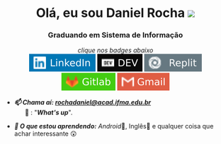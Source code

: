 <h1 align="center">Olá, eu sou Daniel Rocha <img src="https://raw.githubusercontent.com/dannRocha/dannRocha/master/assets/img/hi.gif" width=40></h1>
<h3 align="center">Graduando em Sistema de Informação</h3>

<p align="center">
  <i>clique nos badges abaixo</i>
  <br/>
  <a href="https://www.linkedin.com/in/dann-rocha/" target="_blank"><img src="https://github.com/dannRocha/dannRocha/blob/master/assets/img/linkedin.svg" alt="LinkedIn"></a>
  <a href="https://dev.to/dannRocha" target="_blank"><img src="https://github.com/dannRocha/dannRocha/blob/master/assets/img/dev.svg" alt="DEV.to"></a>
  <a href="https://replit.com/@dannRocha/" target="_blank"><img src="https://github.com/dannRocha/dannRocha/blob/master/assets/img/replit.svg" alt="Replit"></a>
  <a href="https://gitlab.com/dannRocha" target="_blank"><img src="https://github.com/dannRocha/dannRocha/blob/master/assets/img/gitlab.svg" alt="Gitlab"/></a>
  <a href="mailto:rochadaniel@acad.ifma.edu.br"><img src="https://github.com/dannRocha/dannRocha/blob/master/assets/img/gmail.svg" alt="Gmail"/></a>
  <!-- <a href="#"><img src="https://komarev.com/ghpvc/?username=dannRocha&style=flat-square&label=Views&color=blueviolet"/></a> -->
</p>

- ***:mailbox: Chama aí: rochadaniel@acad.ifma.edu.br***<br/>
&nbsp;&nbsp;&nbsp;&nbsp;&nbsp; :email: : "***What's up***".

- ***:seedling: O que estou aprendendo:*** *Android*:iphone:, Inglês:tongue: e qualquer coisa que achar interessante :astonished: <br/>
<!--
&nbsp;&nbsp;&nbsp;&nbsp;&nbsp;As vezes gosto de ***"tentar"*** clonar alguns games 2D.


- ***:seedling: O que estou aprendendo:*** *Java*:coffee:, *SQL*:file_folder:, *Web*:earth_americas: e Inglês:tongue:<br/>
&nbsp;&nbsp;&nbsp;&nbsp;&nbsp;As vezes gosto de ***"tentar"*** clonar alguns games 2D.


- ***:massage: Hobbies:*** *Música*:guitar:, *Ler*:book:<br/>
&nbsp;&nbsp;&nbsp;&nbsp;&nbsp;E também gosto de séries do hemisfério oriental:japanese_ogre:.
-->

<!--
<div>
<img alt="DannRocha's github stats" src="https://github-readme-stats.vercel.app/api?username=dannrocha&theme=light&include_all_commits=true&count_private=true&show_icons=true&title_color=6e40c9&icon_color=6e40c9" height="160em" />

 <img alt="Top Langs" src="https://github-readme-stats.vercel.app/api/top-langs/?username=dannrocha&theme=light&layout=compact&show_icons=true&title_color=6e40c9&icon_color=6e40c9)](https://github.com/anuraghazra/github-readme-stats" height="160em" />
</div>

-->
<!-- ![Anurag's github stats](https://github-readme-stats.vercel.app/api?username=dannrocha&theme=light&count_private=true&show_icons=true&title_color=6e40c9&icon_color=6e40c9&line_height=20) -->
<!-- [![Top Langs](https://github-readme-stats.vercel.app/api/top-langs/?username=dannrocha&theme=light&layout=compact&show_icons=true&title_color=6e40c9&icon_color=6e40c9)](https://github.com/anuraghazra/github-readme-stats) -->

<!--

## :computer: Linguagens e ferramentas

<p>
  <img src="https://github.com/dannRocha/dannRocha/blob/master/assets/img/java.svg" alt="Java" />
  <img src="https://github.com/dannRocha/dannRocha/blob/master/assets/img/nodejs.svg" alt="Node.js" />
  <img src="https://github.com/dannRocha/dannRocha/blob/master/assets/img/javascript.svg" alt="JavaScript" />
  <img src="https://github.com/dannRocha/dannRocha/blob/master/assets/img/sql.svg" alt="SQL" />
  <img src="https://github.com/dannRocha/dannRocha/blob/master/assets/img/react.svg" alt="React" />
  <img src="https://github.com/dannRocha/dannRocha/blob/master/assets/img/git.svg" alt="Git" />
  <img src="https://github.com/dannRocha/dannRocha/blob/master/assets/img/github.svg" alt="Github" />
  <img src="https://github.com/dannRocha/dannRocha/blob/master/assets/img/linux.svg" alt="Linux" />
  <img src="https://github.com/dannRocha/dannRocha/blob/master/assets/img/vscode.svg" alt="Vs Code"/>
  <img src="https://github.com/dannRocha/dannRocha/blob/master/assets/img/html.svg" alt="HTML" />
  <img src="https://github.com/dannRocha/dannRocha/blob/master/assets/img/css.svg" alt="CSS" />
  <img src="https://github.com/dannRocha/dannRocha/blob/master/assets/img/c.svg" alt="C" />
  <img src="https://github.com/dannRocha/dannRocha/blob/master/assets/img/terminal.svg" alt="Terminal" />
  <img src="https://github.com/dannRocha/dannRocha/blob/master/assets/img/micro.svg" alt="Micro Editor" />
  <img src="https://github.com/dannRocha/dannRocha/blob/master/assets/img/firefox.svg" alt="Firefox" />
  <img src="https://github.com/dannRocha/dannRocha/blob/master/assets/img/chrome.svg" alt="Chrome" />
  <img src="https://github.com/dannRocha/dannRocha/blob/master/assets/img/shell.svg" alt="Shell" />  
</p>

Exemplo
[![Watch the video](https://img.youtube.com/vi/HzJU_mVvpwU/maxresdefault.jpg)](https://www.youtube.com/watch?v=HzJU_mVvpwU)
[![Watch the video](https://img.youtube.com/vi/VIDEO_ID/maxresdefault.jpg)](VIDEO_URL)


## :bar_chart: Estatísticas

<p align="center">
  <img src="https://github-readme-stats.vercel.app/api?username=dannrocha&show_icons=true&count_pri vate=true" /> 
  <img src="https://github-readme-stats.vercel.app/api/top-langs/?username=dannRocha&layout=compact" />
</p>



## Shields
Java:       http://img.shields.io/badge/Java-%230077B6.svg?&style=flat-square&logo=java&logoColor=white&color=1d6074&labelColor=e46901
Node:       http://img.shields.io/badge/Node.js-%230077B6.svg?&style=flat-square&logo=node.js&logoColor=white&color=60975a&labelColor=313131
JavaScript: http://img.shields.io/badge/JavaScript-%230077B6.svg?&style=flat-square&logo=javascript&logoColor=white&color=000&labelColor=efd81d
SQL:        http://img.shields.io/badge/SQL-%230077B6.svg?&style=flat-square&logo=postgresql&logoColor=white&color=000&labelColor=336791
React:      http://img.shields.io/badge/React-%230077B6.svg?&style=flat-square&logo=react&logoColor=5ed4f4&color=5ed4f4&labelColor=000
Git:        http://img.shields.io/badge/Git-%230077B6.svg?&style=flat-square&logo=git&logoColor=white&color=3f2f00&labelColor=e94e31
Github:	    http://img.shields.io/badge/Github-%230077B6.svg?&style=flat-square&logo=github&logoColor=white&color=23282c&labelColor=23282c
Linux:      http://img.shields.io/badge/Linux-%230077B6.svg?&style=flat-square&logo=linux&logoColor=white&color=f5ab01&labelColor=23282c
VsCode:     http://img.shields.io/badge/VS%20Code-%230077B6.svg?&style=flat-square&logo=visual-studio-code&logoColor=0076c6&color=000&labelColor=000
npm:       http://img.shields.io/badge/NPM-%230077B6.svg?&style=flat-square&logo=npm&logoColor=white&color=c12127&labelColor=000
HTML5:     http://img.shields.io/badge/HTML-%230077B6.svg?&style=flat-square&logo=html5&logoColor=white&color=e54c21&labelColor=f16524
CSS3:      http://img.shields.io/badge/CSS-%230077B6.svg?&style=flat-square&logo=css3&logoColor=white&color=396dc0&labelColor=57a7e4
C:         http://img.shields.io/badge/Programming%20language-%230077B6.svg?&style=flat-square&logo=c&logoColor=white&color=396dc0&labelColor=57a7e4
Shell:     http://img.shields.io/badge/Shell-%230077B6.svg?&style=flat-square&logo=shell&logoColor=white&color=4fa22f&labelColor=292f35
Firefox:   http://img.shields.io/badge/Firefox-%230077B6.svg?&style=flat-square&logo=firefox-browser&logoColor=white&color=f5ab37&labelColor=f73b42
Chrome:    http://img.shields.io/badge/Chrome-%230077B6.svg?&style=flat-square&logo=google-chrome&logoColor=#039433&color=c60031&labelColor=0094f7


**dannRocha/dannRocha** is a ✨ _special_ ✨ repository because its `README.md` (this file) appears on your GitHub profile.

Here are some ideas to get you started:

- 🔭 I’m currently working on ...
- 🌱 I’m currently learning ...
- 👯 I’m looking to collaborate on ...
- 🤔 I’m looking for help with ...
- 💬 Ask me about ...
- 📫 How to reach me: ...
- 😄 Pronouns: ...
- ⚡ Fun fact: ...
-->
